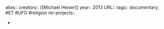 alias::
creators:: [[Michael Heiser]]
year:: 2013
URL::
tags:: documentary, #ET #UFO #religion
rel-projects::


-
